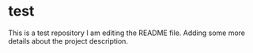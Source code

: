 # test
This is a test repository
I am editing the README file. Adding some more details about the project description.
